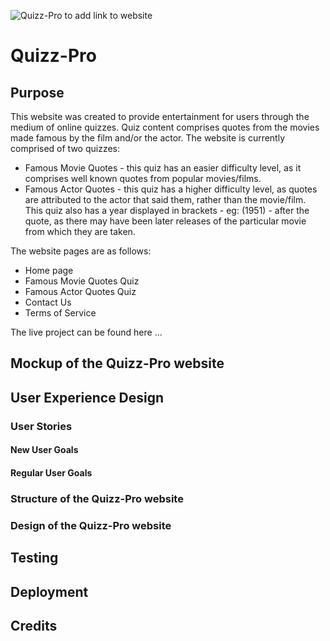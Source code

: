 ![Quizz-Pro]() to add link to website

# Quizz-Pro

## Purpose
This website was created to provide entertainment for users through the medium of online quizzes.
Quiz content comprises quotes from the movies made famous by the film and/or the actor.
The website is currently comprised of two quizzes:
* Famous Movie Quotes - this quiz has an easier difficulty level, as it comprises well known quotes from popular movies/films.
* Famous Actor Quotes - this quiz has a higher difficulty level, as quotes are attributed to the actor that said them, rather than the movie/film. This quiz also has a year displayed in brackets - eg: (1951) - after the quote, as there may have been later releases of the particular movie from which they are taken.

The website pages are as follows:
* Home page
* Famous Movie Quotes Quiz
* Famous Actor Quotes Quiz
* Contact Us
* Terms of Service

The live project can be found here ...

## Mockup of the Quizz-Pro website

## User Experience Design

### User Stories
#### New User Goals

#### Regular User Goals

### Structure of the Quizz-Pro website

### Design of the Quizz-Pro website

## Testing

## Deployment

## Credits
